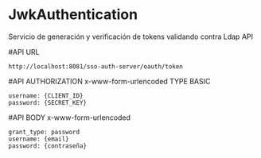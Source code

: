 # JwkAuthentication
Servicio de generación y verificación de tokens validando contra Ldap API

#API URL
```
http://localhost:8081/sso-auth-server/oauth/token
```

#API AUTHORIZATION
x-www-form-urlencoded
TYPE BASIC
```
username: {CLIENT_ID}
password: {SECRET_KEY}
```



#API BODY
x-www-form-urlencoded
```
grant_type: password
username: {email}
password: {contraseña}
```